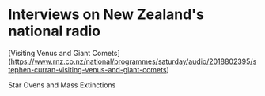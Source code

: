 # Interviews on New Zealand's national radio

[Visiting Venus and Giant Comets] (https://www.rnz.co.nz/national/programmes/saturday/audio/2018802395/stephen-curran-visiting-venus-and-giant-comets)

Star Ovens and Mass Extinctions 
